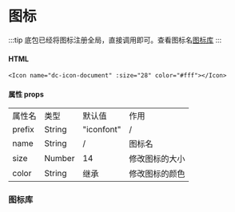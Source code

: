 # 图标

:::tip
底包已经将图标注册全局，直接调用即可。查看图标名[图标库](http://demo.test.dc-it.cn/DCadmin/DCadmin_SPA/dist/index.html#/icon/)
:::

#### HTML

```vue
<Icon name="dc-icon-document" :size="28" color="#fff"></Icon>
```

#### 属性 props

  <table>
        <tr>
            <td>属性名</td>
            <td>类型</td>
            <td>默认值</td>
            <td>作用</td>
        </tr>
        <tr>
            <td>prefix</td>
            <td>String</td>
            <td>"iconfont"</td>
            <td>/</td>
        </tr>
        <tr>
            <td>name</td>
            <td>String</td>
            <td>/</td>
            <td>图标名</td>
        </tr>
        <tr>
            <td>size</td>
            <td>Number</td>
            <td>14</td>
            <td>修改图标的大小</td>
        </tr>
        <tr>
            <td>color</td>
            <td>String</td>
            <td>继承</td>
            <td>修改图标的颜色</td>
        </tr>
    </table>

### 图标库
